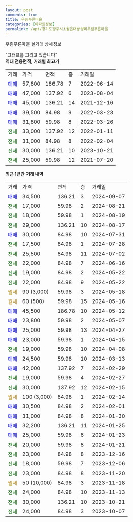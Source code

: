 ```yaml
---
layout: post
comments: true
title: 우림푸른마을
categories: [아파트정보]
permalink: /apt/경기도광주시초월읍대쌍령리우림푸른마을
---
```


우림푸른마을 실거래 상세정보

<script type="text/javascript">
  google.charts.load('current', {'packages':['line', 'corechart']});
  google.charts.setOnLoadCallback(drawChart);

  function drawChart() {
    var data = new google.visualization.DataTable();
    data.addColumn('date', '거래일');
    data.addColumn('number', "매매");
    data.addColumn('number', "전세");
    data.addColumn('number', "전매");

    data.addRows([[new Date(Date.parse("2024-09-07")), 34500, null, null], [new Date(Date.parse("2024-08-21")), null, 17000, null], [new Date(Date.parse("2024-08-19")), null, 18000, null], [new Date(Date.parse("2024-08-17")), null, 29000, null], [new Date(Date.parse("2024-07-31")), 30000, null, null], [new Date(Date.parse("2024-07-28")), null, 17500, null], [new Date(Date.parse("2024-07-02")), null, 25500, null], [new Date(Date.parse("2024-06-16")), null, 22000, null], [new Date(Date.parse("2024-05-22")), null, 19000, null], [new Date(Date.parse("2024-05-22")), null, 22000, null], [new Date(Date.parse("2024-05-18")), null, null, null], [new Date(Date.parse("2024-05-16")), null, null, null], [new Date(Date.parse("2024-05-12")), 45500, null, null], [new Date(Date.parse("2024-05-07")), 23800, null, null], [new Date(Date.parse("2024-04-27")), 25000, null, null], [new Date(Date.parse("2024-04-15")), 23000, null, null], [new Date(Date.parse("2024-04-08")), null, 19000, null], [new Date(Date.parse("2024-03-13")), 24500, null, null], [new Date(Date.parse("2024-02-29")), 42000, null, null], [new Date(Date.parse("2024-02-27")), null, 19000, null], [new Date(Date.parse("2024-02-15")), null, 30000, null], [new Date(Date.parse("2024-02-14")), null, null, null], [new Date(Date.parse("2024-02-01")), 30500, null, null], [new Date(Date.parse("2024-01-30")), 31000, null, null], [new Date(Date.parse("2024-01-25")), 32200, null, null], [new Date(Date.parse("2024-01-23")), 25000, null, null], [new Date(Date.parse("2024-01-21")), null, 20000, null], [new Date(Date.parse("2023-12-16")), null, 23000, null], [new Date(Date.parse("2023-12-06")), null, 18000, null], [new Date(Date.parse("2023-11-20")), null, 23000, null], [new Date(Date.parse("2023-11-18")), null, null, null], [new Date(Date.parse("2023-11-13")), null, 24000, null], [new Date(Date.parse("2023-10-21")), null, 30000, null], [new Date(Date.parse("2023-10-07")), null, 24000, null]]);

    var options = {
      hAxis: {
        format: 'yyyy/MM/dd'
      },    
      lineWidth: 0,
      pointsVisible: true,    
      title: '최근 1년간 유형별 실거래가 분포',
      legend: { position: 'bottom' }
    };

    var formatter = new google.visualization.NumberFormat({pattern:'###,###'} );
    formatter.format(data, 1);
    formatter.format(data, 2);
    
    setTimeout(function() {
        var chart = new google.visualization.LineChart(document.getElementById('columnchart_material'));
        chart.draw(data, (options));
        document.getElementById('loading').style.display = 'none';
    }, 200);
  }
</script>


<div id="loading" style="z-index:20; display: block; margin-left: 0px">"그래프를 그리고 있습니다"</div>
<div id="columnchart_material" style="width: 95%; margin-left: 0px; display: block"></div>
<!-- contents start -->
<b>역대 전용면적, 거래별 최고가</b>
<table class="sortable">
    <tr>
      <td>거래</td>
      <td>가격</td>
      <td>면적</td>
      <td>층</td>
      <td>거래일</td>
    </tr>
        <tr>
          <td><a style="color: blue">매매</a></td>
          <td>57,800</td>
          <td>186.78</td>
          <td>7</td>
          <td>2022-06-14</td>
        </tr>            <tr>
          <td><a style="color: blue">매매</a></td>
          <td>47,000</td>
          <td>137.92</td>
          <td>6</td>
          <td>2023-08-04</td>
        </tr>            <tr>
          <td><a style="color: blue">매매</a></td>
          <td>45,000</td>
          <td>136.21</td>
          <td>14</td>
          <td>2021-12-16</td>
        </tr>            <tr>
          <td><a style="color: blue">매매</a></td>
          <td>39,500</td>
          <td>84.98</td>
          <td>9</td>
          <td>2022-03-23</td>
        </tr>            <tr>
          <td><a style="color: blue">매매</a></td>
          <td>31,800</td>
          <td>59.98</td>
          <td>8</td>
          <td>2022-03-26</td>
        </tr>        
        <tr>
              <td><a style="color: darkgreen">전세</a></td>
              <td>33,000</td>
              <td>137.92</td>
              <td>12</td>
              <td>2022-01-11</td>
            </tr>            <tr>
              <td><a style="color: darkgreen">전세</a></td>
              <td>31,000</td>
              <td>84.98</td>
              <td>8</td>
              <td>2022-02-04</td>
            </tr>            <tr>
              <td><a style="color: darkgreen">전세</a></td>
              <td>30,000</td>
              <td>136.21</td>
              <td>10</td>
              <td>2023-10-21</td>
            </tr>            <tr>
              <td><a style="color: darkgreen">전세</a></td>
              <td>25,000</td>
              <td>59.98</td>
              <td>12</td>
              <td>2021-07-20</td>
            </tr>        
    
</table>

<b>최근 1년간 거래 내역</b>

<table class="sortable">
    <tr>
      <td>거래</td>
      <td>가격</td>
      <td>면적</td>
      <td>층</td>
      <td>거래일</td>
    </tr>
    <tr>
      <td><a style="color: blue">매매</a></td>
      <td>34,500</td>
      <td>136.21</td>
      <td>3</td>
      <td>2024-09-07</td>
    </tr>          <tr>
      <td><a style="color: darkgreen">전세</a></td>
      <td>17,000</td>
      <td>59.98</td>
      <td>2</td>
      <td>2024-08-21</td>
    </tr>          <tr>
      <td><a style="color: darkgreen">전세</a></td>
      <td>18,000</td>
      <td>59.98</td>
      <td>1</td>
      <td>2024-08-19</td>
    </tr>          <tr>
      <td><a style="color: darkgreen">전세</a></td>
      <td>29,000</td>
      <td>136.21</td>
      <td>10</td>
      <td>2024-08-17</td>
    </tr>          <tr>
      <td><a style="color: blue">매매</a></td>
      <td>30,000</td>
      <td>84.98</td>
      <td>10</td>
      <td>2024-07-31</td>
    </tr>          <tr>
      <td><a style="color: darkgreen">전세</a></td>
      <td>17,500</td>
      <td>84.98</td>
      <td>1</td>
      <td>2024-07-28</td>
    </tr>          <tr>
      <td><a style="color: darkgreen">전세</a></td>
      <td>25,500</td>
      <td>84.98</td>
      <td>11</td>
      <td>2024-07-02</td>
    </tr>          <tr>
      <td><a style="color: darkgreen">전세</a></td>
      <td>22,000</td>
      <td>84.98</td>
      <td>7</td>
      <td>2024-06-16</td>
    </tr>          <tr>
      <td><a style="color: darkgreen">전세</a></td>
      <td>19,000</td>
      <td>84.98</td>
      <td>2</td>
      <td>2024-05-22</td>
    </tr>          <tr>
      <td><a style="color: darkgreen">전세</a></td>
      <td>22,000</td>
      <td>84.98</td>
      <td>9</td>
      <td>2024-05-22</td>
    </tr>          <tr>
      <td><a style="color: darkgoldenrod">월세</a></td>
      <td>90 (3,000)</td>
      <td>59.98</td>
      <td>3</td>
      <td>2024-05-18</td>
    </tr>          <tr>
      <td><a style="color: darkgoldenrod">월세</a></td>
      <td>60 (500)</td>
      <td>59.98</td>
      <td>15</td>
      <td>2024-05-16</td>
    </tr>          <tr>
      <td><a style="color: blue">매매</a></td>
      <td>45,500</td>
      <td>186.78</td>
      <td>10</td>
      <td>2024-05-12</td>
    </tr>          <tr>
      <td><a style="color: blue">매매</a></td>
      <td>23,800</td>
      <td>59.98</td>
      <td>2</td>
      <td>2024-05-07</td>
    </tr>          <tr>
      <td><a style="color: blue">매매</a></td>
      <td>25,000</td>
      <td>59.98</td>
      <td>13</td>
      <td>2024-04-27</td>
    </tr>          <tr>
      <td><a style="color: blue">매매</a></td>
      <td>23,000</td>
      <td>59.98</td>
      <td>1</td>
      <td>2024-04-15</td>
    </tr>          <tr>
      <td><a style="color: darkgreen">전세</a></td>
      <td>19,000</td>
      <td>59.98</td>
      <td>10</td>
      <td>2024-04-08</td>
    </tr>          <tr>
      <td><a style="color: blue">매매</a></td>
      <td>24,500</td>
      <td>59.98</td>
      <td>10</td>
      <td>2024-03-13</td>
    </tr>          <tr>
      <td><a style="color: blue">매매</a></td>
      <td>42,000</td>
      <td>137.92</td>
      <td>7</td>
      <td>2024-02-29</td>
    </tr>          <tr>
      <td><a style="color: darkgreen">전세</a></td>
      <td>19,000</td>
      <td>59.98</td>
      <td>4</td>
      <td>2024-02-27</td>
    </tr>          <tr>
      <td><a style="color: darkgreen">전세</a></td>
      <td>30,000</td>
      <td>137.92</td>
      <td>12</td>
      <td>2024-02-15</td>
    </tr>          <tr>
      <td><a style="color: darkgoldenrod">월세</a></td>
      <td>100 (3,000)</td>
      <td>84.98</td>
      <td>1</td>
      <td>2024-02-14</td>
    </tr>          <tr>
      <td><a style="color: blue">매매</a></td>
      <td>30,500</td>
      <td>84.98</td>
      <td>2</td>
      <td>2024-02-01</td>
    </tr>          <tr>
      <td><a style="color: blue">매매</a></td>
      <td>31,000</td>
      <td>84.98</td>
      <td>8</td>
      <td>2024-01-30</td>
    </tr>          <tr>
      <td><a style="color: blue">매매</a></td>
      <td>32,200</td>
      <td>136.21</td>
      <td>11</td>
      <td>2024-01-25</td>
    </tr>          <tr>
      <td><a style="color: blue">매매</a></td>
      <td>25,000</td>
      <td>59.98</td>
      <td>6</td>
      <td>2024-01-23</td>
    </tr>          <tr>
      <td><a style="color: darkgreen">전세</a></td>
      <td>20,000</td>
      <td>59.98</td>
      <td>8</td>
      <td>2024-01-21</td>
    </tr>          <tr>
      <td><a style="color: darkgreen">전세</a></td>
      <td>23,000</td>
      <td>84.98</td>
      <td>8</td>
      <td>2023-12-16</td>
    </tr>          <tr>
      <td><a style="color: darkgreen">전세</a></td>
      <td>18,000</td>
      <td>59.98</td>
      <td>7</td>
      <td>2023-12-06</td>
    </tr>          <tr>
      <td><a style="color: darkgreen">전세</a></td>
      <td>23,000</td>
      <td>84.98</td>
      <td>8</td>
      <td>2023-11-20</td>
    </tr>          <tr>
      <td><a style="color: darkgoldenrod">월세</a></td>
      <td>50 (10,000)</td>
      <td>84.98</td>
      <td>3</td>
      <td>2023-11-18</td>
    </tr>          <tr>
      <td><a style="color: darkgreen">전세</a></td>
      <td>24,000</td>
      <td>84.98</td>
      <td>10</td>
      <td>2023-11-13</td>
    </tr>          <tr>
      <td><a style="color: darkgreen">전세</a></td>
      <td>30,000</td>
      <td>136.21</td>
      <td>10</td>
      <td>2023-10-21</td>
    </tr>          <tr>
      <td><a style="color: darkgreen">전세</a></td>
      <td>24,000</td>
      <td>84.98</td>
      <td>3</td>
      <td>2023-10-07</td>
    </tr>      </table>
<!-- contents end -->    

